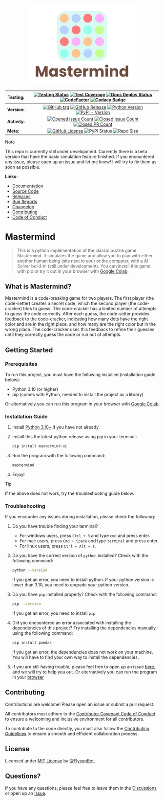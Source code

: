 <p align="center">
<img src="https://raw.githubusercontent.com/FlysonBot/Mastermind/main/docs/source/_static/Mastermind Logo.svg" width="350">
</p>

| **Testing:** | [![Testing Status](https://img.shields.io/github/actions/workflow/status/FlysonBot/Mastermind/coveralls.yaml?label=test)](https://github.com/FlysonBot/Mastermind/actions/workflows/coveralls.yaml) [![Test Coverage](https://coveralls.io/repos/github/FlysonBot/Mastermind/badge.svg?branch=main)](https://coveralls.io/github/FlysonBot/Mastermind?branch=main) [![Docs Deploy Status](https://img.shields.io/github/actions/workflow/status/FlysonBot/Mastermind/deploy_sphinx.yaml?label=docs)](https://flysonbot.github.io/Mastermind/) [![CodeFactor](https://www.codefactor.io/repository/github/flysonbot/mastermind/badge/main)](https://www.codefactor.io/repository/github/flysonbot/mastermind/overview/main) [![Codacy Badge](https://app.codacy.com/project/badge/Grade/af7ee6c4fbc945f88a41ef8edbea682d)](https://app.codacy.com/gh/FlysonBot/Mastermind/dashboard?utm_source=gh&utm_medium=referral&utm_content=&utm_campaign=Badge_grade)|
| --- | :-: |
| **Version:** | [![GitHub tag](https://img.shields.io/github/tag/FlysonBot/Mastermind?include_prereleases=&sort=semver&color=blue)](https://github.com/FlysonBot/Mastermind/tags) [![GitHub Release](https://img.shields.io/github/v/release/FlysonBot/Mastermind?include_prereleases)](https://github.com/FlysonBot/Mastermind/releases) [![Python Version](https://img.shields.io/pypi/pyversions/mastermind-ai)](https://www.python.org/downloads/) [![PyPI - Version](https://img.shields.io/pypi/v/mastermind-ai)](https://pypi.org/project/mastermind-ai/) |
| **Activity:** | [![Opened Issue Count](https://img.shields.io/github/issues/FlysonBot/Mastermind?color=teal)](<https://github.com/FlysonBot/Mastermind/issues>) [![Closed Issue Count](https://img.shields.io/github/issues-closed/FlysonBot/Mastermind?color=teal)](https://github.com/FlysonBot/Mastermind/issues?q=is%3Aissue+is%3Aclosed) [![Closed PR Count](https://img.shields.io/github/issues-pr-closed/FlysonBot/Mastermind?color=teal)](https://github.com/FlysonBot/Mastermind/pulls?q=is%3Apr+is%3Aclosed) |
| **Meta:** | [![GitHub License](https://img.shields.io/github/license/FlysonBot/Mastermind)](https://github.com/FlysonBot/Mastermind/blob/main/LICENSE) ![PyPI Status](https://img.shields.io/pypi/status/mastermind-ai) ![Repo Size](https://img.shields.io/github/repo-size/FlysonBot/Mastermind) |

> [!NOTE]  
> This repo is currently still under development. Currently there is a beta version that have the basic simulation feature finished. If you encountered any issue, please open up an issue and let me know! I will try to fix them as soon as possible.

**Links:**

- [Documentation](https://flysonbot.github.io/Mastermind/)
- [Source Code](https://github.com/FlysonBot/Mastermind)
- [Releases](https://github.com/FlysonBot/Mastermind/releases)
- [Bug Reports](https://github.com/FlysonBot/Mastermind/issues)
- [Changelog](https://github.com/FlysonBot/Mastermind/blob/main/CHANGELOG.md)
- [Contributing](https://github.com/FlysonBot/Mastermind/blob/main/.github/CONTRIBUTING.md)
- [Code of Conduct](https://github.com/FlysonBot/Mastermind/blob/main/.github/CODE_OF_CONDUCT.md)

# Mastermind

> This is a python implementation of the classic puzzle game Mastermind. It simulates the game and allow you to play with either another human being (sits next to you) or the computer, with a AI Solver build-in (still under development). You can install this game with pip or try it out in your browser with [Google Colab](https://colab.research.google.com/github/FlysonBot/Mastermind/blob/main/examples/mastermind_in_colab.ipynb).

## What is Mastermind?

Mastermind is a code-breaking game for two players. The first player (the code-setter) creates a secret code, which the second player (the code-cracker) tries to guess. The code-cracker has a limited number of attempts to guess the code correctly. After each guess, the code-setter provides feedback to the code-cracker, indicating how many dots have the right color and are in the right place, and how many are the right color but in the wrong place. The code-cracker uses this feedback to refine their guesses until they correctly guess the code or run out of attempts.

## Getting Started

### Prerequisites

To run this project, you must have the following installed (installation guide below):

- Python 3.10 (or higher)
- pip (comes with Python, needed to install the project as a library)

Or alternatively you can run this program in your browser with [Google Colab](https://colab.research.google.com/github/FlysonBot/Mastermind/blob/main/mastermind_in_colab.ipynb)

### Installation Guide

1. Install [Python 3.10+](https://www.python.org/downloads/) if you have not already.

2. Install this the latest python release using pip in your terminal:

    ```bash
    pip install mastermind-ai
    ```

3. Run the program with the following command:

    ```bash
    mastermind
    ```

4. Enjoy!

> [!TIP]
> If the above does not work, try the troubleshooting guide below.

### Troubleshooting

If you encounter any issues during installation, please check the following:

1. Do you have trouble finding your terminal?

    - For windows users, press `Ctrl + R` and type `cmd` and press enter.
    - For mac users, press `Cmd + Space` and type `terminal` and press enter.
    - For linux users, press `Ctrl + Alt + T`.

2. Do you have the correct version of `python` installed? Check with the following command:

    ```bash
    python --version
    ```

    If you get an error, you need to install python.
    If your python version is lower than 3.10, you need to upgrade your python version.

3. Do you have `pip` installed properly? Check with the following command:

    ```bash
    pip --version
    ```

    If you get an error, you need to install `pip`.

4. Did you encountered an error associated with installing the dependencies of this project? Try installing the dependencies manually using the following command:

    ```bash
    pip install pandas
    ```

    If you get an error, the dependencies does not work on your machine. You will have to find your own way to install the dependencies.

5. If you are still having trouble, please feel free to open up an issue [here](https://github.com/FlysonBot/Mastermind/issues), and we will try to help you out. Or alternatively you can run the program in your [browser](https://colab.research.google.com/github/FlysonBot/Mastermind/blob/main/examples/mastermind_in_colab.ipynb)

## Contributing

Contributions are welcome! Please open an issue or submit a pull request.

All contributors must adhere to the [Contributor Covenant Code of Conduct](https://github.com/FlysonBot/Mastermind/blob/main/CODE_OF_CONDUCT.md) to ensure a welcoming and inclusive environment for all contributors.

To contribute to the code directly, you must also follow the [Contributing Guidelines](https://github.com/FlysonBot/Mastermind/blob/main/CONTRIBUTING.md) to ensure a smooth and efficient collaboration process.

## License

Licensed under [MIT License](https://github.com/FlysonBot/Mastermind/blob/main/LICENSE) by [@FlysonBot](https://github.com/FlysonBot).

## Questions?

If you have any questions, please feel free to leave them in the [Discussions](https://github.com/FlysonBot/Mastermind/discussions) or open up an [Issue](https://github.com/FlysonBot/Mastermind/issues).
